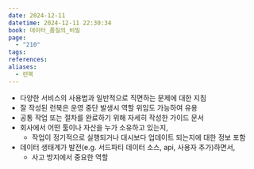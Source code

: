 ```yaml
---
date: 2024-12-11
datetime: 2024-12-11 22:30:34
book: 데이터_품질의_비밀
page:
  - "210"
tags: 
references: 
aliases:
  - 런북
---
```

- 다양한 서비스의 사용법과 일반적으로 직면하는 문제에 대한 지침
- 잘 작성된 런북은 운영 중단 발생시 역할 위임도 가능하여 유용
- 공통 작업 또는 절차를 완료하기 위해 자세히 작성한 가이드 문서
- 회사에서 어떤 툴이나 자산을 누가 소유하고 있는지,
	- 작업이 정기적으로 실행되거나 대시보다 업데이트 되는지에 대한 정보 포함
- 데이터 생태계가 발전(e.g. 서드파티 데이터 소스, api, 사용자 추가)하면서,
	- 사고 방지에서 중요한 역할